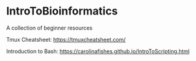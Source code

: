 # IntroToBioinformatics
A collection of beginner resources

Tmux Cheatsheet: 
https://tmuxcheatsheet.com/

Introduction to Bash:
https://carolinafishes.github.io/IntroToScripting.html
